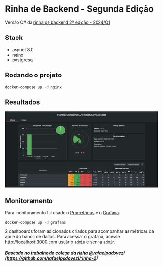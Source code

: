 ﻿# Rinha de Backend - Segunda Edição

Versão C# da [rinha de backend 2ª edição - 2024/Q1](https://github.com/zanfranceschi/rinha-de-backend-2024-q1)

## Stack

- aspnet 8.0
- nginx
- postgresql

## Rodando o projeto

```bash
docker-compose up -d nginx
```

## Resultados

![Resultados do gatling. Todas requisições abaixo de 900ms.](docs/gatling.png)

## Monitoramento

Para monitoramento foi usado o [Prometheus](https://prometheus.io/) e o [Grafana](https://grafana.com/).

```bash
docker-compose up -d grafana
```

2 dashboards foram adicionados criados para acompanhar as métricas da api e do banco de dados. Para acessar o grafana, acesse [http://localhost:3000](http://localhost:3000) com usuário `admin` e senha `admin`.

##### Baseado no trabalho do colega da rinha @rafaelpadovezi (https://github.com/rafaelpadovezi/rinha-2)